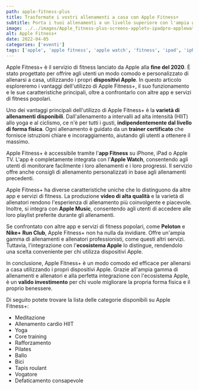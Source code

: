 ```yaml
---
path: apple-fitness-plus
title: Trasformate i vostri allenamenti a casa con Apple Fitness+
subtitle: Porta i tuoi allenamenti a un livello superiore con l'ampia gamma di allenamenti e gli istruttori professionisti di Apple Fitness+.
image: ../../images/Apple_fitness-plus-screens-appletv-ipadpro-applewatch-iphone11_09152020.jpg
alt: Apple Fitness+
date: 2022-04-05
categories: ['eventi']
tags: ['apple', 'apple fitness', 'apple watch', 'fitness', 'ipad', 'iphone', 'apple tv']
---
```

Apple Fitness+ è il servizio di fitness lanciato da Apple alla **fine del 2020**. È stato progettato per offrire agli utenti un modo comodo e personalizzato di allenarsi a casa, utilizzando i propri **dispositivi Apple**. In questo articolo esploreremo i vantaggi dell'utilizzo di Apple Fitness+, il suo funzionamento e le sue caratteristiche principali, oltre a confrontarlo con altre app e servizi di fitness popolari.

Uno dei vantaggi principali dell'utilizzo di Apple Fitness+ è la **varietà di allenamenti disponibili**. Dall'allenamento a intervalli ad alta intensità (HIIT) allo yoga e al ciclismo, ce n'è per tutti i gusti, **indipendentemente dal livello di forma fisica**. Ogni allenamento è guidato da un **trainer certificato** che fornisce istruzioni chiare e incoraggiamento, aiutando gli utenti a ottenere il massimo.

Apple Fitness+ è accessibile tramite l'**app Fitness** su iPhone, iPad o Apple TV. L'app è completamente integrata con l'**Apple Watch**, consentendo agli utenti di monitorare facilmente i loro allenamenti e i loro progressi. Il servizio offre anche consigli di allenamento personalizzati in base agli allenamenti precedenti.

Apple Fitness+ ha diverse caratteristiche uniche che lo distinguono da altre app e servizi di fitness. La produzione **video di alta qualità** e la varietà di allenatori rendono l'esperienza di allenamento più coinvolgente e piacevole. Inoltre, si integra con **Apple Music**, consentendo agli utenti di accedere alle loro playlist preferite durante gli allenamenti.

Se confrontato con altre app e servizi di fitness popolari, come **Peloton** e **Nike+ Run Club**, Apple Fitness+ non ha nulla da invidiare. Offre un'ampia gamma di allenamenti e allenatori professionisti, come questi altri servizi. Tuttavia, l'integrazione con l'**ecosistema Apple** lo distingue, rendendolo una scelta conveniente per chi utilizza dispositivi Apple.

In conclusione, Apple Fitness+ è un modo comodo ed efficace per allenarsi a casa utilizzando i propri dispositivi Apple. Grazie all'ampia gamma di allenamenti e allenatori e alla perfetta integrazione con l'ecosistema Apple, è un **valido investimento** per chi vuole migliorare la propria forma fisica e il proprio benessere.

Di seguito potete trovare la lista delle categorie disponibili su Apple Fitness+:
- Meditazione
- Allenamento cardio HIIT
- Yoga
- Core training
- Rafforzamento
- Pilates
- Ballo
- Bici
- Tapis roulant
- Vogatore
- Defaticamento consapevole